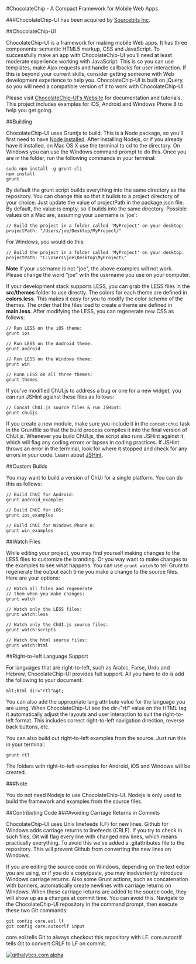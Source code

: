 #ChocolateChip - A Compact Framework for Mobile Web Apps

###ChocolateChip-UI has been acquired by [Sourcebits Inc](http://www.sourcebits.com).

##ChocolateChip-UI

ChocolateChip-UI is a framework for making mobile Web apps. It has three components: semantic HTML5 markup, CSS and JavaScript. To successfully make an app with ChocolateChip-UI you'll need at least moderate experience working with JavaScript. This is so you can use templates, make Ajax requests and handle callbacks for user interaction. If this is beyond your current skills, consider getting someone with Web development experience to help you. ChocolateChip-UI is built on jQuery, so you will need a compatible version of it to work with ChocolateChip-UI.

Please visit [ChocolateChip-UI's Website](http://chocolatechip-ui.com) for documentation and tutorials. This project includes examples for iOS, Android and Windows Phone 8 to help you get going.

##Building 

ChocolateChip-UI uses Gruntjs to build. This is a Node package, so you'll first need to have [Node installed](http://http://nodejs.org). After installing Nodejs, or if you already have it installed, on Mac OS X use the terminal to cd to the directory. On Windows you can use the Windows command prompt to do this. Once you are in the folder, run the following commands in your terminal: 

    sudo npm install -g grunt-cli
    npm install
    grunt


By default the grunt script builds everything into the same directory as the repository. You can change this so that it builds to a project directory of your choice. Just update the value of projectPath in the package.json file. By default, the value is empty, so it builds into the same directory.  Possible values on a Mac are, assuming your username is 'joe':

    // Build the project in a folder called 'MyProject' on your desktop:
    projectPath: "/Users/joe/Desktop/MyProject/"

For Windows, you would do this:

    // Build the project in a folder called 'MyProject' on your desktop:
    projectPath: "C:\Users\joe\Desktop\MyProject\"

**Note** If your username is not "joe", the above examples will not work. Please change the word "joe" with the username you use on your computer.

If your development stack supports LESS, you can grab the LESS files in the **src/themes** folder to use directly. The colors for each theme are defined in **colors.less**. This makes it easy for you to modify the color scheme of the themes. The order that the files load to create a theme are defined in **main.less**. After modifying the LESS, you can regenerate new CSS as follows:


    // Run LESS on the iOS theme:
    grunt ios

    // Run LESS on the Android theme:
    grunt android

    // Run LESS on the Windows theme:
    grunt win

    // Runn LESS on all three themes:
    grunt themes


If you've modified ChUI.js to address a bug or one for a new widget, you can run JSHint against these files as follows:

    // Concat ChUI.js source files & run JSHint:
    grunt chuijs

If you create a new module, make sure you include it in the `concat:chui` task in the Gruntfile so that the build process compiles it into the final version of ChUI.js. Whenever you build ChUI.js, the script also runs JSHint against it, which will flag any coding errors or lapses in coding practices. If JSHint throws an error in the terminal, look for where it stopped and check for any errors in your code. Learn about [JSHint](http://www.jshint.com).

##Custom Builds

You may want to build a version of ChUI for a single platform. You can do this as follows:

    // Build ChUI for Android:
    grunt android_examples

    // Build ChUI for iOS:
    grunt ios_examples

    // Build ChUI for Windows Phone 8:
    grunt win_examples

##Watch Files

While editing your project, you may find yourself making changes to the LESS files to customize the branding. Or you way want to make changes to the examples to see what happens. You can use `grunt watch` to tell Grunt to regenerate the output each time you make a change to the source files. Here are your options:

    // Watch all files and regenerate 
    // them when you make changes:
    grunt watch

    // Watch only the LESS files:
    grunt watch:less

    // Watch only the ChUI.js source files:
    grunt watch:scripts

    // Watch the html source files:
    grunt watch:html

##Right-to-left Language Support

For languages that are right-to-left, such as Arabic, Farse, Urdu and Hebrew, ChocolateChip-UI provides full support. All you have to do is add the following to your document:

    &lt;html dir="rtl"&gt;

You can also add the appropriate lang attribute value for the language you are using. When ChocolateChip-UI see the dir="rtl" value on the HTML tag it automatically adjust the layouts and user interaction to suit the right-to-left format. This includes correct right-to-left navigation direction, reverse back buttons, etc.

You can also build out right-to-left examples from the source. Just run this in your terminal:

    grunt rtl

The folders with right-to-left examples for Android, iOS and Windows will be created.

###Note

You do not need Nodejs to use ChocolateChip-UI. Nodejs is only used to build the framework and examples from the source files.

##Contributing Code
###Avoiding Carriage Returns in Commits

ChocolateChip-UI uses Unix linefeeds (LF) for new lines. Github for Windows adds carriage returns to linefeeds (CRLF). If you try to check in such files, Git will flag every line with changed new lines, which means practically everything. To avoid this we've added a .gitattributes file to the repository. This will prevent Github from converting the new lines on Windows. 

If you are editing the source code on Windows, depending on the text editor you are using, or if you do a copy/paste, you may inadvertently introduce Windows carriage returns. Also some Grunt actions, such as concatenation with banners, automatically create newlines with carriage returns on Windows. When these carriage returns are added to the source code, they will show up as a changes at commit time. You can avoid this. Navigate to the ChocolateChip-UI repository in the command prompt, then execute these two Git commands:

    git config core.eol lf
    git config core.autocrlf input

core.eol tells Git to always checkout this repository with LF. 
core.autocrlf tells Git to convert CRLF to LF on commit.

[![githalytics.com alpha](https://cruel-carlota.pagodabox.com/2f123684cf50f62013c044733bfc36fb "githalytics.com")](http://githalytics.com/sourcebitsllc/chocolatechip-ui)
